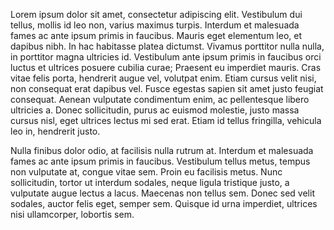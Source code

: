 Lorem ipsum dolor sit amet, consectetur adipiscing elit. Vestibulum dui tellus, mollis id leo non, varius maximus turpis. Interdum et malesuada fames ac ante ipsum primis in faucibus. Mauris eget elementum leo, et dapibus nibh. In hac habitasse platea dictumst. Vivamus porttitor nulla nulla, in porttitor magna ultricies id. Vestibulum ante ipsum primis in faucibus orci luctus et ultrices posuere cubilia curae; Praesent eu imperdiet mauris. Cras vitae felis porta, hendrerit augue vel, volutpat enim. Etiam cursus velit nisi, non consequat erat dapibus vel. Fusce egestas sapien sit amet justo feugiat consequat. Aenean vulputate condimentum enim, ac pellentesque libero ultricies a. Donec sollicitudin, purus ac euismod molestie, justo massa cursus nisl, eget ultrices lectus mi sed erat. Etiam id tellus fringilla, vehicula leo in, hendrerit justo.

Nulla finibus dolor odio, at facilisis nulla rutrum at. Interdum et malesuada fames ac ante ipsum primis in faucibus. Vestibulum tellus metus, tempus non vulputate at, congue vitae sem. Proin eu facilisis metus. Nunc sollicitudin, tortor ut interdum sodales, neque ligula tristique justo, a vulputate augue lectus a lacus. Maecenas non tellus sem. Donec sed velit sodales, auctor felis eget, semper sem. Quisque id urna imperdiet, ultrices nisi ullamcorper, lobortis sem.